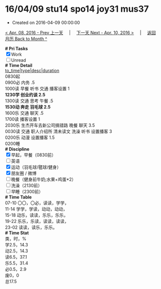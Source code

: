 # 16/04/09 stu14 spo14 joy31 mus37

- Created on 2016-04-09 00:00:00

[< Apr. 08, 2016 - Prev 上一天](_archived/lifelogs/2016/04/d08.md) &nbsp; &nbsp; | &nbsp; &nbsp; [下一天 Next - Apr. 10, 2016 >](_archived/lifelogs/2016/04/d10.md) &nbsp; &nbsp; |  &nbsp; &nbsp; [返回月历 Back to Month ^](_archived/lifelogs/2016/04/index.md)
<br/><div><b># Pri Tasks</b></div><div><input checked="true" type="checkbox"/>Work</div><div><input type="checkbox"/>Unread</div><div><b># Time Detail</b></div><div><u>to_time|type|desc|duration</u></div><div>0830起</div><div>0900必 内务 .5</div><div>1000读 早餐 听书 交通 播客设置 1</div><div><b>1230学 创业约谈 2.5</b></div><div>1300读 交通 思考 午餐 .5</div><div><b>1530动 奔走 羽毛球 2.5</b></div><div>1600乐 交通 聊天 .5</div><div>1700读 播客设置 1</div><div>2030乐 生杰开车去新公司搞错路 晚餐 聊天 3.5</div><div>0030读 交通 职人介绍所 清未读文 洗澡 听书 设置播客 3</div><div>0200乐 动漫 设置播客 1.5</div><div>0200睡</div><div><b># Discipline</b></div><div><input checked="true" type="checkbox"/>早起，早餐（0830前）</div><div><input type="checkbox"/>英语</div><div><input checked="true" type="checkbox"/>运动（羽毛球/毽球/健身）</div><div><input checked="true" type="checkbox"/>朋友圈 / 微博</div><div><input type="checkbox"/>晚餐（健身前牛奶;水果+鸡蛋*2）</div><div><input type="checkbox"/>洗澡（2130前）</div><div><input type="checkbox"/>早睡（2300前）</div><div><b># Time Table</b></div><div>07-10 〇〇，〇必，读读，学学，</div><div>11-14 学学，学读，动动，动动，</div><div>15-18 动乐，读读，乐乐，乐乐，</div><div>19-22 乐乐，乐读，读读，读读，</div><div>23-02 读读，读乐，乐乐。</div><div><b># Time Stat</b></div><div>类，时，%</div><div>学2.5，14.3</div><div>动2.5，14.3</div><div>读6.5，37.1</div><div>乐5.5，31.4</div><div>必0.5，2.9</div><div>废0，0</div><div>总17.5</div>
